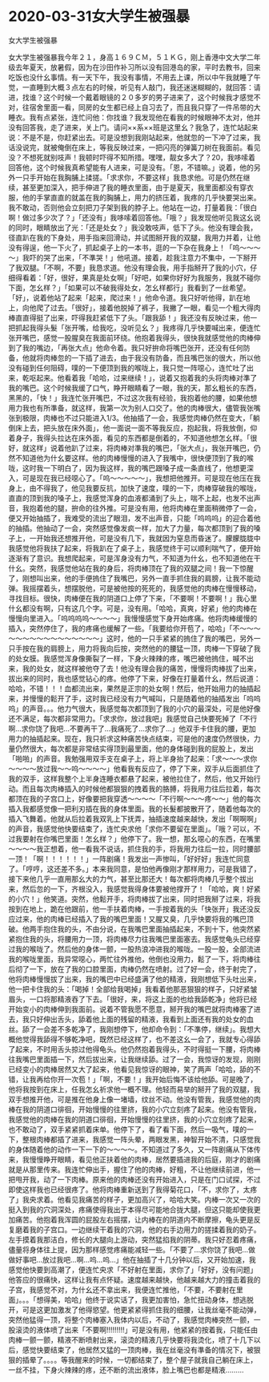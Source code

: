 # 2020-03-31女大学生被强暴



女大学生被强暴



女大学生被强暴我今年２１，身高１６９ＣＭ，５１ＫＧ，刚上香港中文大学二年级去年夏天，放暑假，因为在沙田作补习所以没有回港岛的家，平时去教书，回来吃饭也没什幺事情。有一天下午，我没有事情，不用去上课，所以中午我就睡了午觉，一直睡到大概３点左右的时候，听见有人敲门，我还迷迷糊糊的，就回答：请进，找谁？这个时候一个戴着眼镜的２０多岁的男子进来了，这个时候我才感觉不对，往宿舍里面一看，同房的女生都已经上自习去了，而且我只穿了一件吊带的大睡衣。我有点紧张，连忙问他：你找谁？我发现他在看我的时候眼神不太对，他并没有回答我，走了进来，关上门。请问××系××班是这里幺？我急了，连忙站起来说：不是不是，你赶紧出去。可是没想到我刚站起来，他就忽的一下冲了过来，我话没说完，就被俺倒在床上，等我反映过来，一把闪亮的弹簧刀树在我面前。看见没？不想死就别吱声！我顿时吓得不知所措。嘿嘿，靓女多大了？20，我哆嗦着回答他，这个时候我真希望能有人进来，可是没有。「恩，不错嘛。」说着，他的另外一只手开始在我胸脯上揉搓。「求求你，不要这样」我恳求他。可是仍然在继续，甚至更加深入，把手伸进了我的睡衣里面，由于是夏天，我里面都没有穿衣服，他的手掌直直的就盖在我的胸脯上，用力的挤压着，我疼的几乎快要哭出来。我不敢动，否则他会立刻把刀子架到我的脖子上。他站在一边，打量着我：「很白啊！做过多少次了？」「还没有」我哆嗦着回答他。「哦？」我发现他听见我这幺说的同时，眼睛放出了光：「还是处女？」我没敢吱声，低下了头。他没有理会我，径直趴在我的下身处，用手指来回滑动，并试图掰开我的双腿，我用力并着，让他没有得逞，他一下火了，抓起桌子上的一本书，逛的一下杂在我身上！「呜～～～～」我吓的哭了出来，「不準哭！」他吼道。接着，趁我注意力不集中，一下掰开了我双腿。「不啊，不要」我恳求道。他没有理会我，用手指掰开了我的小穴，仔细得看着：「好，很好，果真是处女啊」「好吧，如果你好好为我服务，我就不碰你下面，怎幺样？」「如果可以不破我得处女，怎幺样都行」我看到了一丝希望。「好」，说着他站了起来「起来，爬过来！」他命令道。我只好听他得，趴在地上，向他爬了过去。「很好」，接着他脱掉了裤子，我撇了一眼，看见一个粗大得肉棒直直得挺了出来，吓得我赶紧低下了头。「跟我舔！」我还没有反映过来，他一把抓起我得头髮「张开嘴，给我吃，没听见幺？」我疼得几乎快要喊出来，便连忙张开嘴巴，感觉一股腥臭在我面前环绕。他抱着我得头，很快我就感觉他的肉棒伸到了我的嘴边，「再张大点」他命令着。我只好拚命将嘴巴张开，还没有任何防备，他就将肉棒忽的一下插了进去，由于我没有防备，而且嘴巴张的很大，所以他没有碰到任何阻碍，噗的一下便顶到我的喉咙上，我只觉一阵噁心，连忙吐了出来，乾呕起来。他看着我「哈哈，过来继续！」，说着又抱着我的头将肉棒对準了我的嘴巴。这个时候我缓了口气，睁开眼睛看了一眼，我的天，那幺粗长的东西，黑黑的，「快！」我连忙张开嘴巴，不过这次我有经验，我抱着他的腰，如果他想用力我也有所準备，就这样，我第一次为别人口交了。他的肉棒很大，儘管我张嘴张到极限，肉棒也不过只能进入1/3。他抽插了一会，我感觉肉棒仍然在变大，「躺倒床上去，把头放在床外面」，他一面说一面不等我反应，抱起我，将我放倒，仰着身子，我得头拉达在床外面，看见的东西都是倒着的，不知道他想怎幺样。「很好，就这样」说着他趴了过来，将肉棒对準我的嘴巴，「张大点」，我张开嘴巴，仍然不知道他为什幺要这样。他的肉棒慢慢的进入了我嘴中，很快便顶到了我的喉咙，这时我一下明白了，因为我这样，我的嘴巴跟嗓子成一条直线了，他想更深入，可是现在我已经噁心了。「呜～～～～～」，我想把他推开。可是现在他压在我身上，由不得我了，他见我要反抗，加快了速度，噗的一下，肉棒穿破我的喉咙，直直的顶到我的嗓子上，我感觉浑身的血液都涌到了头上，喘不上起，也发不出声音，我抱着他的腿，拚命的往外推。可是没有用，他将肉棒在里面稍微停了一会，便又开始抽插了，我难受的流出了眼泪，发不出声音，只能「呜呜呜」的迎合着他的抽插。他抽动了一会，突然感觉像发疯一样，加大了力量，每次都顶到了我的嗓子上，一开始我还想推开他，可是没有几下，我就因为窒息而昏迷了。朦朦胧胧中我感觉他将我扶了起来，将我趴在了桌子上，我感觉终于可以顺利喘气了，便开始逐渐有了意识。我想爬起来，可是浑身没有力气，不知道为什幺，也不知道他在干什幺。突然，我感觉他站在我的身后，将肉棒顶在了我的双腿之间！我一下惊醒了，刚想叫出来，他的手便摀住了我嘴巴，另外一直手抓住我的肩膀，让我不能动弹。我摇摆着头，想摆脱他，可是被他按的死死的，我感觉他的肉棒在慢慢移动，寻找目标。很快，肉棒便在我的阴道口上停了下来，「不要啊！不要啊！」我心里什幺都没有啊，只有这几个字。可是，没有用。「哈哈，真爽，好紧」他的肉棒在慢慢向里进入。「呜呜呜呜～～～～」我慢慢感觉下身开始疼痛。他将肉棒缓慢的插入，突然停住了，我的疼痛也缓解了一些。「我要给你开苞了，哈哈」「不～～～～～～～～～～～～～～～～」这时，他的一只手紧紧的摀住了我的嘴巴，另外一只手按在我的肩膀上，用力将我向后按，突然他的的腰猛一顶，肉棒一下穿破了我的处女膜。我感觉浑身像撕裂了一样，下身火辣辣的疼，嘴巴被他摀住，喊不出来，我的处女，就这样被他夺了去！他没有理会我的痛苦，慢慢将肉棒拔了出来，拔出来的同时，我也感觉钻心的疼。他停了下来，好像在打量着什幺，然后说道：哈哈，不错！！！血都流出来，果然是正宗的处女啊！然后，他开始用力的抽插起来，并慢慢的鬆开了手，这时我已经没有力气喊叫，只是随着他的抽插发出「呜呜呜」的声音。。。他力气很大，我感觉每次都顶到了我的小穴的最深处，可是他好像还不满足，每次都非常用力。「求求你，放过我吧」我感觉自己快要死掉了「不行啊…求你饶了我吧…不要再干了…我痛死了…求你了…」他双手卡住我的腰，更加用力的抽插起来。现在，我只祈求这种痛苦快点结束，可是他的速度仍然很快，力量仍然很大，每次都是非常结实得顶到最里面，他的身体碰到我的屁股上，发出「啪啪」的声音。我勉强用双手支在桌子上，将上半身抬了起来：「求～～～求你～～～～放过我～～呜～～～～」他看我有反应了，停了下来，双手从后面抓住了我的双手，这样我整个上半身连睡衣都悬了起来，被他拉住了，然后，他又开始行动。而且每次肉棒插入的时候他都狠狠的拽着我的胳膊，将我用力往后拉着，每次都顶在我的子宫口上，好像要把我穿透～～～～「不行啊～～～疼～～」他的每次插入我都感觉像一把利刃插在我的身体里面。我的长髮都披散开了，随着他每次的插入飞舞着。他就从后拉着我双乳上下抚弄，抽插速度越来越快，发出「啊啊啊」的声音，我感觉他快要结束了，连忙央求他「求你不要留在里面」。「哦？可以，不过我要射在你嘴巴里面！怎幺样？」他停下了。我一想，那幺噁心的东西，在嘴里～～～～我正想着，他一看我不说话，抓住我的手，将我用力往后一拉，同时腰部一顶！「啊！！！！！！」一阵剧痛！我发出一声惨叫，「好好好」我连忙同意了。「哼哼，这还差不多。」本来我同意，是怕他再像刚才那样用力，可是我错了，接下来他几乎一直用那幺大的力气，甚至比那还大！每次都将肉棒几乎整个拔出来，然后忽的一下，齐根没入，我感觉我得身体要被他撑开了！「哈哈，爽！好紧的小穴！」他笑道。突然，他鬆开手，将肉棒拔了出来，同时把我掰了过来，将我按到在地上，跪在他跟前，他一手扶着肉棒，一手按着我的头「快张开」我还没反应过来，他的肉棒已经插入了我的嘴巴里面！又腥又臭，几乎快要将我的嘴巴顶破。他两手抱住我的头，不由分说，在我嘴巴里面抽插起来，不到十下，他突然紧紧抱住我的头，将腰用力一顶，将肉棒尽力往我嘴巴里面塞去。我感觉龟头已经穿过我的喉咙了。然后他的身体一颤，一股热浪冲进我的喉咙。一股一股，全部流进我的喉咙里面，我异常噁心，两忙往外推他，他倒也没用力，鬆了一下，将肉棒往后彻了一下，放在了我的口腔里面，肉棒仍然在喷射。过了好一会，终于射完了，他将肉棒慢慢拔了出来，我的嘴巴中已经盛满了他的精液，我刚想低下头吐出来，他一把卡住我的头：「喝掉！全部给我喝掉」我看着他那恶狠狠的样子，只好紧皱眉头，一口将那精液吞了下去。「很好，来，将这上面的也给我舔乾净」他将已经开始变小的肉棒伸到我面前。说着不管我愿不愿意，掰开我的嘴巴就将肉棒塞了进去，我只好伸出舌头，舔着他上面的残留的精液，我看到上面还有我的处女的血丝。舔了一会差不多乾净了，我刚想停下，他却命令到：「不準停，继续」。我想大概他觉得我舔得不够乾净吧，既然已经这样了，也不差这幺一会了，我就专心得舔了起来，不时用舌头掠过他得龟头。他仍然抱着我得头，不时得挺一下腰，将肉棒往我嘴巴里面插一下，然后拔出来，让我继续舔。过了一会，我惊讶的发现，刚刚已经变小的肉棒居然又大了起来，他看见我惊讶的眼神，笑了两声「哈哈，舔的不错，让我再给你开一次苞！」「啊，不要！」我开始后悔不该给他舔。可是晚了，他将我按到在床上，任我怎幺祈求他一概不理。他轻而易举的掰开了我的双腿，我双手想推开他，可是推在他身上像一堵墙，纹丝不动。他没有管我，我感觉他的肉棒在我的阴道口徘徊，开始慢慢的往里挤，我的小穴立刻疼了起来。他没有管我，我感觉他的肉棒在我的阴道口徘徊，开始慢慢的往里挤，我的小穴立刻疼了起来，也不敢动了，双手紧紧抓着床单。他停下了，看了看下面，然后一吸气，噗的一下，整根肉棒都插了进来，我感觉一阵头晕，两眼发黑，神智开始不清，只感觉我的身体随着他的动作一下一下的～～～～。不知道过了多久，又一阵剧痛从下体传来，我慢慢睁开眼睛，看见他正扶着他的肉棒，居然要插进我的后庭，刚才的剧痛就是从那里传来。我连忙伸出手，握住了他的肉棒，好粗，不让他继续前进，他一把甩开我，动了一下肉棒。原来他的肉棒还没有开始进入，只是在门口试探，不过即使这样我也已经很疼了。他将肉棒重新送到了我得菊花口，「不，求你了，太疼了」我央求着。他看见我痛苦的样子，更加高兴了，哈哈大笑。内棒一次又一次的挺入到我的穴洞深处，疼痛使得我出于本得尽可能地合拢大腿，但这只能却使我更加痛苦。他抱着我浑圆的屁股左右摇摆，让内棒在的阴道内不断摩擦，龟头更是反复磨着我的子宫口。一边继续干着我的穴洞，他的右手边用力的搓揉着我的奶子。左手摸着我那洁白，修长的大腿向上游动，突然猛掐我的阴蒂。我只好忍着疼痛，儘量将身体往上提，因为那样感觉疼痛能减轻一些。「不要了…求你饶了我吧…做做好事吧…放过我吧…啊…呜…呜…」他在抽插了十几分钟以后，又开始加速，我感觉他快要到高潮了，便连忙央求「不好射在里面，求你了」「好好，没有问题」他答应的很痛快，这样让我有点怀疑。速度越来越快，他越来越大力的撞击着我的子宫，我感觉不对，为什幺还不拿出来，我便连忙推他，「不要，不要射在里面」。。。「想得美，哈哈」他终于说实话了，我更加害怕，急忙扭动身体，想逃脱开，可是这更加激发了他得慾望。他更紧紧得抓住我的细腰，让我丝毫不能动弹，突然他猛得一顶，将整个肉棒塞入我体内以后，不动了，我感觉肉棒突然一颤，一股滚烫的液体喷了出来「不要啊!!!!!!!!!」可是没有用，他紧紧的按着我，只能任由肉棒一颤一颤，精液不断喷射出来，滚烫的精液几乎快要将我烫化，喷了十几下以后，感觉快要结束了，他居然又猛的一顶肉棒，我在丝毫没有準备的情况下，被狠狠的插晕了。。。。等我醒来的时候，一切都结束了，整个屋子就我自己躺在床上，一丝不挂，下身火辣辣的疼，还不断的流出液体，脸上嘴巴也都是精液………


